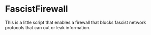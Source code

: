 FascistFirewall
===============

This is a little script that enables a firewall that blocks fascist network protocols that can out or leak information.
